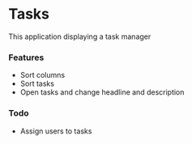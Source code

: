 # Tasks

This application displaying a task manager

### Features

- Sort columns
- Sort tasks
- Open tasks and change headline and description

### Todo

- Assign users to tasks